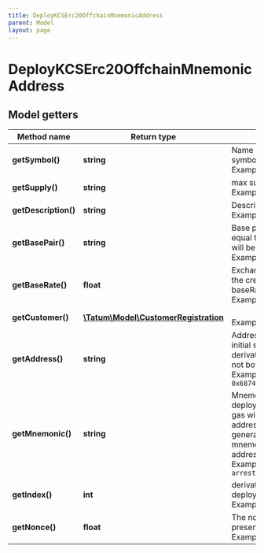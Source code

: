 ```yaml
---
title: DeployKCSErc20OffchainMnemonicAddress
parent: Model
layout: page
---
```


# DeployKCSErc20OffchainMnemonicAddress

## Model getters

Method name | Return type | Description | Notes
------------ | ------------- | ------------- | -------------
**getSymbol()** | **string** | Name of the ERC20 token - stored as a symbol on Blockchain <br>Example: `MT` |
**getSupply()** | **string** | max supply of ERC20 token. <br>Example: `10000000` |
**getDescription()** | **string** | Description of the ERC20 token <br>Example: `My ERC20 Token` |
**getBasePair()** | **string** | Base pair for ERC20 token. 1 token will be equal to 1 unit of base pair. Transaction value will be calculated according to this base pair. <br>Example: `EUR` |
**getBaseRate()** | **float** | Exchange rate of the base pair. Each unit of the created curency will represent value of baseRate*1 basePair. <br>Example: `1` | [optional] [default to 1]
**getCustomer()** | [**\Tatum\Model\CustomerRegistration**](../CustomerRegistration) |  <br>Example: `null` | [optional]
**getAddress()** | **string** | Address on Ethereum blockchain, where all initial supply will be stored. Either xpub and derivationIndex, or address must be present, not both. <br>Example: `0x687422eEA2cB73B5d3e242bA5456b782919AFc85` |
**getMnemonic()** | **string** | Mnemonic to generate private key for the deploy account of ERC20, from which the gas will be paid (index will be used). If address is not present, mnemonic is used to generate xpub and index is set to 1. Either mnemonic and index or privateKey and address must be present, not both. <br>Example: `urge pulp usage sister evidence arrest palm math please chief egg abuse` |
**getIndex()** | **int** | derivation index of address to pay for deployment of ERC20 <br>Example: `0` |
**getNonce()** | **float** | The nonce to be set to the transaction; if not present, the last known nonce will be used <br>Example: `null` | [optional]

